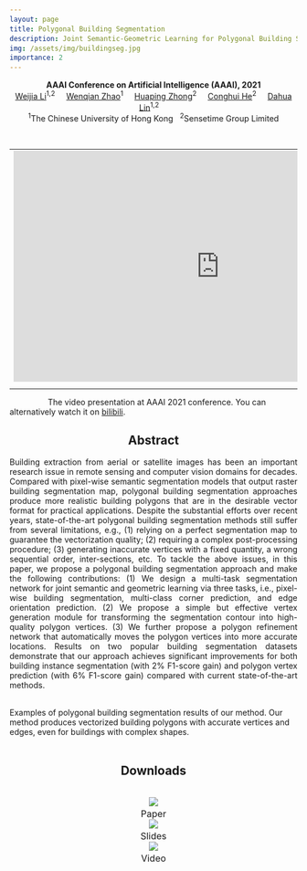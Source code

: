 ```yaml
---
layout: page
title: Polygonal Building Segmentation
description: Joint Semantic-Geometric Learning for Polygonal Building Segmentation
img: /assets/img/buildingseg.jpg
importance: 2
---
```


<center><b>AAAI Conference on Artificial Intelligence (AAAI), 2021</b></center>


<center>
<td colspan="5" id="authors">
<a href="http://liweijia.github.io">Weijia Li</a><sup>1,2</sup> &nbsp;&nbsp;&nbsp;
<a href="https://liweijia.github.io/projects/building_polyseg/">Wenqian Zhao</a><sup>1</sup> &nbsp;&nbsp;&nbsp;
<a href="https://liweijia.github.io/projects/building_polyseg/">Huaping Zhong</a><sup>2</sup> &nbsp;&nbsp;&nbsp;
<a href="https://conghui.github.io/">Conghui He</a><sup>2</sup> &nbsp;&nbsp;&nbsp;
<a href="https://dahua.me">Dahua Lin</a><sup>1,2</sup> &nbsp;&nbsp;&nbsp;
</td>
</center>

<center>
<td colspan="5" id="affiliation">
<sup>1</sup>The Chinese University of Hong Kong &nbsp;
<sup>2</sup>Sensetime Group Limited
</td>
</center>



<br>



<table align=center width=720px>
			<tr>
				<table align=center width=720px>
					<tr>
						<td align=center width=720px>
							<iframe width="720" height="405" src="https://www.youtube.com/embed/Kcnr22Wy02w" frameborder="0" allow="accelerometer; autoplay; clipboard-write; encrypted-media; gyroscope; picture-in-picture" allowfullscreen></iframe>
						</td>
					  </tr>
					<tr>
						<td align=center width=720px>
						   </td>
					  </tr>
					 </table>
			  </tr>
		  </table>


&nbsp;&nbsp;&nbsp;&nbsp;&nbsp;&nbsp;&nbsp;&nbsp;&nbsp;&nbsp;&nbsp;&nbsp;&nbsp;&nbsp;&nbsp;&nbsp;&nbsp;The video presentation at AAAI 2021 conference. You can alternatively watch it on [bilibili](https://www.bilibili.com/video/BV1Br4y1P7bh?pop_share=1).




<center><h2><a id="Abstract">Abstract</a></h2></center>

<p style="text-align:justify; text-justify:inter-ideograph;">
Building extraction from aerial or satellite images has been an important research issue in remote sensing and computer vision domains for decades. Compared with pixel-wise semantic segmentation models that output raster building segmentation map, polygonal building segmentation approaches produce more realistic building polygons that are in the desirable vector format for practical applications. Despite the substantial efforts over recent years, state-of-the-art polygonal building segmentation methods still suffer from several limitations, e.g., (1) relying on a perfect segmentation map to guarantee the vectorization quality; (2) requiring a complex post-processing procedure; (3) generating inaccurate vertices with a fixed quantity, a wrong sequential order, inter-sections, etc. To tackle the above issues, in this paper, we propose a polygonal building segmentation approach and make the following contributions: (1) We design a multi-task segmentation network for joint semantic and geometric learning via three tasks, i.e., pixel-wise building segmentation, multi-class corner prediction, and edge orientation prediction. (2) We propose a simple but effective vertex generation module for transforming the segmentation contour into high-quality polygon vertices. (3) We further propose a polygon refinement network that automatically moves the polygon vertices into more accurate locations. Results on two popular building segmentation datasets demonstrate that our approach achieves significant improvements for both building instance segmentation (with 2% F1-score gain) and polygon vertex prediction (with 6% F1-score gain) compared with current state-of-the-art methods.
</p>



<div class="row">
    <div class="col-sm mt-3 mt-md-0">
        <img class="img-fluid rounded z-depth-1" src="{{ '/assets/img/buildingseg-teasor.jpg' | relative_url }}" alt="" title="example image"/>
    </div>
</div>

<div class="caption">
Examples of polygonal building segmentation results of our method. Our method produces vectorized building polygons with accurate vertices and edges, even for buildings with complex shapes.
</div>


<br>


<center><h2><a id="downloads">Downloads</a></h2></center>
<br>

<div class="row">
    <div class="col-sm mt-3 mt-md-0">
	 <center>
	  <a href="/assets/pdf/AAAI-21-paper.pdf"><img class="rounded" onmouseover="this.src='/assets/img/icon_paper.png';" onmouseout="this.src='/assets/img/icon_paper.png';" src = "/assets/img/icon_paper.png" height = "150px"></a><br>
	  <span style="font-size:16px">Paper</span><br>
    </center>
    </div>
    <div class="col-sm mt-3 mt-md-0">
	 <center>
	  <a href="/assets/pdf/AAAI-21-slides-20min.pdf"><img class="rounded" onmouseover="this.src='/assets/img/icon_slide.png';" onmouseout="this.src='/assets/img/icon_slide.png';" src = "/assets/img/icon_slide.png" height = "150px"></a><br>
	  <span style="font-size:16px">Slides</span><br>
    </center>
    </div>
    <div class="col-sm mt-3 mt-md-0">
	 <center>
	  <a href="https://www.youtube.com/watch?v=Kcnr22Wy02w&ab_channel=WeijiaLi"><img class="rounded" onmouseover="this.src='/assets/img/icon_video.png';" onmouseout="this.src='/assets/img/icon_video.png';" src = "/assets/img/icon_video.png" height = "150px"></a><br>
	  <span style="font-size:16px">Video</span><br>
    </center>
    </div>
</div>




